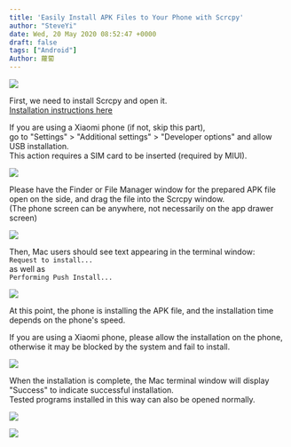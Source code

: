 ```yaml
---
title: 'Easily Install APK Files to Your Phone with Scrcpy'
author: "SteveYi"
date: Wed, 20 May 2020 08:52:47 +0000
draft: false
tags: ["Android"]
Author: 蘿蔔
---
```


![](https://static-a1.steveyi.net/media/blog/2020052008515768.png)

First, we need to install Scrcpy and open it.  
[Installation instructions here](https://blog.steveyi.net/scrcpy-android)  

If you are using a Xiaomi phone (if not, skip this part),  
go to "Settings" > "Additional settings" > "Developer options" and allow USB installation.  
This action requires a SIM card to be inserted (required by MIUI).

![](https://static-a1.steveyi.net/media/blog/2020052014230696.jpg)

Please have the Finder or File Manager window for the prepared APK file open on the side, and drag the file into the Scrcpy window.  
(The phone screen can be anywhere, not necessarily on the app drawer screen)

![](https://blog.steveyi.net/wp-content/uploads/media/blog/2020052008324389.gif)

Then, Mac users should see text appearing in the terminal window:  
`Request to install...`  
as well as  
`Performing Push Install...`

![](https://static-a1.steveyi.net/media/blog/2020052008374716.png)

At this point, the phone is installing the APK file, and the installation time depends on the phone's speed.

If you are using a Xiaomi phone, please allow the installation on the phone, otherwise it may be blocked by the system and fail to install.

![](https://static-a1.steveyi.net/media/blog/2020052014251266.jpg)

  
When the installation is complete, the Mac terminal window will display "Success" to indicate successful installation.  
Tested programs installed in this way can also be opened normally.

![](https://static-a1.steveyi.net/media/blog/2020052008425289.png)

![](https://blog.steveyi.net/wp-content/uploads/media/blog/2020052008464950.gif)
